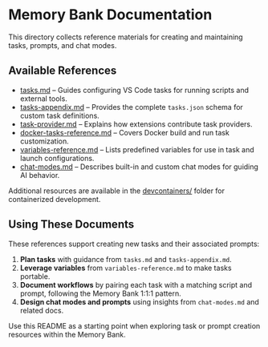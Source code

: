 # Memory Bank Documentation

This directory collects reference materials for creating and maintaining tasks, prompts, and chat modes.

## Available References

- [tasks.md](./tasks.md) – Guides configuring VS Code tasks for running scripts and external tools.
- [tasks-appendix.md](./tasks-appendix.md) – Provides the complete `tasks.json` schema for custom task definitions.
- [task-provider.md](./task-provider.md) – Explains how extensions contribute task providers.
- [docker-tasks-reference.md](./docker-tasks-reference.md) – Covers Docker build and run task customization.
- [variables-reference.md](./variables-reference.md) – Lists predefined variables for use in task and launch configurations.
- [chat-modes.md](./chat-modes.md) – Describes built-in and custom chat modes for guiding AI behavior.

Additional resources are available in the [devcontainers/](./devcontainers) folder for containerized development.

## Using These Documents

These references support creating new tasks and their associated prompts:

1. **Plan tasks** with guidance from `tasks.md` and `tasks-appendix.md`.
2. **Leverage variables** from `variables-reference.md` to make tasks portable.
3. **Document workflows** by pairing each task with a matching script and prompt, following the Memory Bank 1:1:1 pattern.
4. **Design chat modes and prompts** using insights from `chat-modes.md` and related docs.

Use this README as a starting point when exploring task or prompt creation resources within the Memory Bank.
